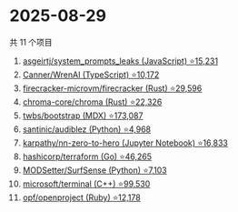 # 2025-08-29

共 11 个项目

<!-- BEGIN GITHUB -->
<!-- 最后更新时间 2025-08-29 08:43:06 +0800 -->
1. [asgeirtj/system_prompts_leaks (JavaScript) ⭐15,231](https://github.com/asgeirtj/system_prompts_leaks)
1. [Canner/WrenAI (TypeScript) ⭐10,172](https://github.com/Canner/WrenAI)
1. [firecracker-microvm/firecracker (Rust) ⭐29,596](https://github.com/firecracker-microvm/firecracker)
1. [chroma-core/chroma (Rust) ⭐22,326](https://github.com/chroma-core/chroma)
1. [twbs/bootstrap (MDX) ⭐173,087](https://github.com/twbs/bootstrap)
1. [santinic/audiblez (Python) ⭐4,968](https://github.com/santinic/audiblez)
1. [karpathy/nn-zero-to-hero (Jupyter Notebook) ⭐16,833](https://github.com/karpathy/nn-zero-to-hero)
1. [hashicorp/terraform (Go) ⭐46,265](https://github.com/hashicorp/terraform)
1. [MODSetter/SurfSense (Python) ⭐7,103](https://github.com/MODSetter/SurfSense)
1. [microsoft/terminal (C++) ⭐99,530](https://github.com/microsoft/terminal)
1. [opf/openproject (Ruby) ⭐12,178](https://github.com/opf/openproject)
<!-- END GITHUB -->